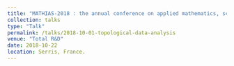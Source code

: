 ```yaml
---
title: "MATHIAS-2018 : the annual conference on applied mathematics, scientific computing, data science and Artificial Intelligence"
collection: talks
type: "Talk"
permalink: /talks/2018-10-01-topological-data-analysis
venue: "Total R&D"
date: 2018-10-22
location: Serris, France.
---
```

